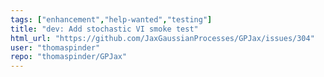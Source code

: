 ```yaml
---
tags: ["enhancement","help-wanted","testing"]
title: "dev: Add stochastic VI smoke test"
html_url: "https://github.com/JaxGaussianProcesses/GPJax/issues/304"
user: "thomaspinder"
repo: "thomaspinder/GPJax"
---
```


